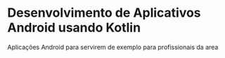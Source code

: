 # Desenvolvimento de Aplicativos Android usando Kotlin

Aplicações Android para servirem de exemplo para profissionais da area
